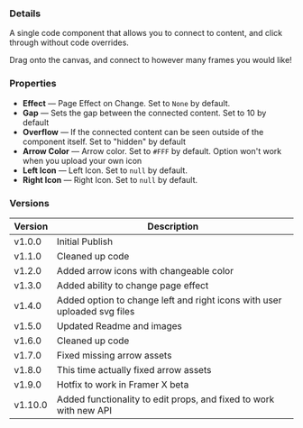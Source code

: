 ### Details

A single code component that allows you to connect to content, and click through without code overrides.

Drag onto the canvas, and connect to however many frames you would like!

### Properties

- **Effect** — Page Effect on Change. Set to `None` by default.
- **Gap** — Sets the gap between the connected content. Set to 10 by default
- **Overflow** — If the connected content can be seen outside of the component itself. Set to "hidden" by default
- **Arrow Color** — Arrow color. Set to `#FFF` by default. Option won't work when you upload your own icon
- **Left Icon** — Left Icon. Set to `null` by default.
- **Right Icon** — Right Icon. Set to `null` by default.

### Versions

| Version | Description                                                              |
| ------- | ------------------------------------------------------------------------ |
| v1.0.0  | Initial Publish                                                          |
| v1.1.0  | Cleaned up code                                                          |
| v1.2.0  | Added arrow icons with changeable color                                  |
| v1.3.0  | Added ability to change page effect                                      |
| v1.4.0  | Added option to change left and right icons with user uploaded svg files |
| v1.5.0  | Updated Readme and images                                                |
| v1.6.0  | Cleaned up code                                                          |
| v1.7.0  | Fixed missing arrow assets                                               |
| v1.8.0  | This time actually fixed arrow assets                                    |
| v1.9.0  | Hotfix to work in Framer X beta                                          |
| v1.10.0 | Added functionality to edit props, and fixed to work with new API        |
